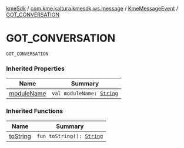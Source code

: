 [kmeSdk](../../index.md) / [com.kme.kaltura.kmesdk.ws.message](../index.md) / [KmeMessageEvent](index.md) / [GOT_CONVERSATION](./-g-o-t_-c-o-n-v-e-r-s-a-t-i-o-n.md)

# GOT_CONVERSATION

`GOT_CONVERSATION`

### Inherited Properties

| Name | Summary |
|---|---|
| [moduleName](module-name.md) | `val moduleName: `[`String`](https://kotlinlang.org/api/latest/jvm/stdlib/kotlin/-string/index.html) |

### Inherited Functions

| Name | Summary |
|---|---|
| [toString](to-string.md) | `fun toString(): `[`String`](https://kotlinlang.org/api/latest/jvm/stdlib/kotlin/-string/index.html) |
